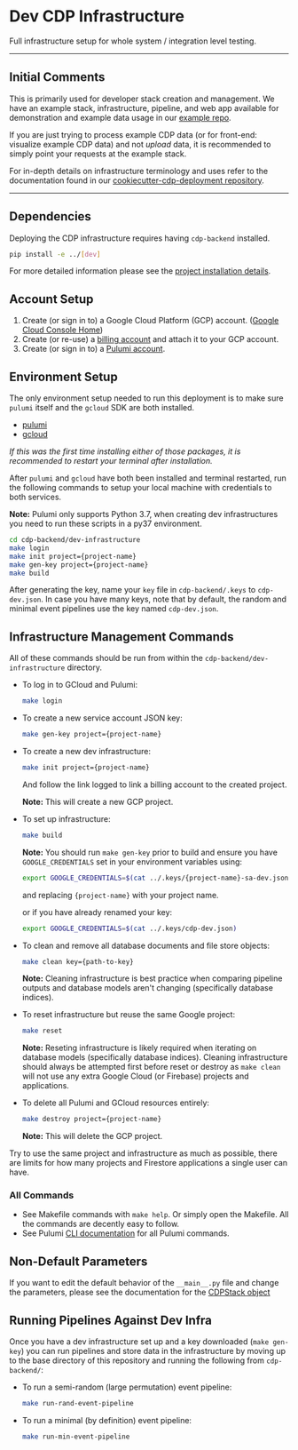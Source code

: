# Dev CDP Infrastructure

Full infrastructure setup for whole system / integration level testing.

---

## Initial Comments

This is primarily used for developer stack creation and management.
We have an example stack, infrastructure, pipeline, and web app available for
demonstration and example data usage in our
[example repo](https://github.com/CouncilDataProject/example).

If you are just trying to process example CDP data (or for front-end: visualize example
CDP data) and not _upload_ data, it is recommended to simply point your requests at the
example stack.

For in-depth details on infrastructure terminology and uses refer to the documentation
found in our
[cookiecutter-cdp-deployment repository](https://github.com/CouncilDataProject/cookiecutter-cdp-deployment).

---

## Dependencies

Deploying the CDP infrastructure requires having `cdp-backend` installed.

```bash
pip install -e ../[dev]
```

For more detailed information please see the
[project installation details](https://github.com/CouncilDataProject/cdp-backend#installation).

## Account Setup

1.  Create (or sign in to) a Google Cloud Platform (GCP) account.
    ([Google Cloud Console Home](https://console.cloud.google.com/))
2.  Create (or re-use) a [billing account](https://console.cloud.google.com/billing)
    and attach it to your GCP account.
3.  Create (or sign in to) a
    [Pulumi account](https://app.pulumi.com/signup).

## Environment Setup

The only environment setup needed to run this deployment is to make sure `pulumi` itself
and the `gcloud` SDK are both installed.

-   [pulumi](https://www.pulumi.com/docs/get-started/install/)
-   [gcloud](https://cloud.google.com/sdk/install)

_If this was the first time installing either of those packages, it is recommended to
restart your terminal after installation._

After `pulumi` and `gcloud` have both been installed and terminal restarted, run the
following commands to setup your local machine with credentials to both services.

**Note:** Pulumi only supports Python 3.7, when creating dev infrastructures you
need to run these scripts in a py37 environment.

```bash
cd cdp-backend/dev-infrastructure
make login
make init project={project-name}
make gen-key project={project-name}
make build
```

After generating the key, name your `key` file in `cdp-backend/.keys` to `cdp-dev.json`. In case you have many keys, note that by default, the random and minimal event pipelines use the key named `cdp-dev.json`.


## Infrastructure Management Commands
All of these commands should be run from within the `cdp-backend/dev-infrastructure` directory.

-   To log in to GCloud and Pulumi:

    ```bash
    make login
    ```

-   To create a new service account JSON key:

    ```bash
    make gen-key project={project-name}
    ```

-   To create a new dev infrastructure:

    ```bash
    make init project={project-name}
    ```

    And follow the link logged to link a billing account to the created project.

    **Note:** This will create a new GCP project.

-   To set up infrastructure:

    ```bash
    make build
    ```

    **Note:** You should run `make gen-key` prior to build and ensure you have
    `GOOGLE_CREDENTIALS` set in your environment variables using:

    ```bash
    export GOOGLE_CREDENTIALS=$(cat ../.keys/{project-name}-sa-dev.json)
    ```

    and replacing `{project-name}` with your project name.

    or if you have already renamed your key:
    ```bash
    export GOOGLE_CREDENTIALS=$(cat ../.keys/cdp-dev.json)
    ```

-   To clean and remove all database documents and file store objects:

    ```bash
    make clean key={path-to-key}
    ```

    **Note:** Cleaning infrastructure is best practice when comparing pipeline
    outputs and database models aren't changing (specifically database indices).

-   To reset infrastructure but reuse the same Google project:

    ```bash
    make reset
    ```

    **Note:** Reseting infrastructure is likely required when iterating on
    database models (specifically database indices). Cleaning infrastructure
    should always be attempted first before reset or destroy as `make clean`
    will not use any extra Google Cloud (or Firebase) projects and applications.

-   To delete all Pulumi and GCloud resources entirely:

    ```bash
    make destroy project={project-name}
    ```

    **Note:** This will delete the GCP project.

Try to use the same project and infrastructure as much as possible, there are
limits for how many projects and Firestore applications a single user can have.

### All Commands

-   See Makefile commands with `make help`.
    Or simply open the Makefile. All the commands are decently easy to follow.
-   See Pulumi [CLI documentation](https://www.pulumi.com/docs/reference/cli/)
    for all Pulumi commands.

## Non-Default Parameters

If you want to edit the default behavior of the `__main__.py` file and change the
parameters, please see the documentation for the
[CDPStack object](https://councildataproject.github.io/cdp-backend/cdp_backend.infrastructure.html#module-cdp_backend.infrastructure.cdp_stack)

## Running Pipelines Against Dev Infra

Once you have a dev infrastructure set up and a key downloaded (`make gen-key`)
you can run pipelines and store data in the infrastructure by moving up to the
base directory of this repository and running the following from `cdp-backend/`:

-   To run a semi-random (large permutation) event pipeline:

    ```bash
    make run-rand-event-pipeline
    ```

-   To run a minimal (by definition) event pipeline:

    ```bash
    make run-min-event-pipeline
    ```
